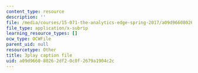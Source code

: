 ```yaml
---
content_type: resource
description: ''
file: /media/courses/15-071-the-analytics-edge-spring-2017/a09d966080262df20c0f2679a1904c2c_IZ0qGEZkTIw.srt
file_type: application/x-subrip
learning_resource_types: []
ocw_type: OCWFile
parent_uid: null
resourcetype: Other
title: 3play caption file
uid: a09d9660-8026-2df2-0c0f-2679a1904c2c
---
```

